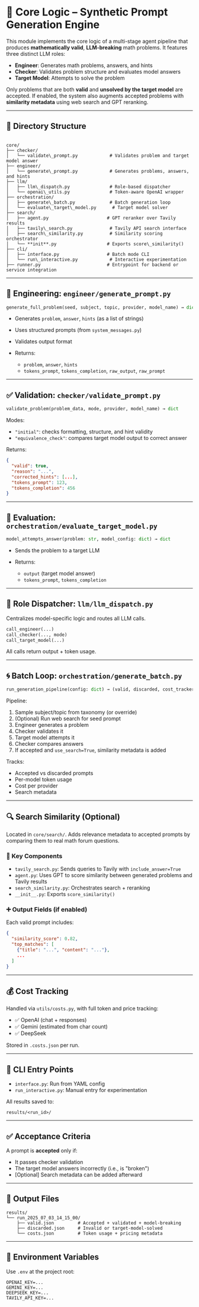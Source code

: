 # 🧠 Core Logic – Synthetic Prompt Generation Engine

This module implements the core logic of a multi-stage agent pipeline that produces **mathematically valid**, **LLM-breaking** math problems. It features three distinct LLM roles:

- **Engineer**: Generates math problems, answers, and hints
- **Checker**: Validates problem structure and evaluates model answers
- **Target Model**: Attempts to solve the problem

Only problems that are both **valid** and **unsolved by the target model** are accepted. If enabled, the system also augments accepted problems with **similarity metadata** using web search and GPT reranking.

---

## 📁 Directory Structure

```

core/
├── checker/
│   └── validate\_prompt.py            # Validates problem and target model answer
├── engineer/
│   └── generate\_prompt.py            # Generates problems, answers, and hints
├── llm/
│   ├── llm\_dispatch.py               # Role-based dispatcher
│   └── openai\_utils.py               # Token-aware OpenAI wrapper
├── orchestration/
│   ├── generate\_batch.py             # Batch generation loop
│   └── evaluate\_target\_model.py      # Target model solver
├── search/
│   ├── agent.py                      # GPT reranker over Tavily results
│   ├── tavily\_search.py              # Tavily API search interface
│   ├── search\_similarity.py          # Similarity scoring orchestrator
│   └── **init**.py                   # Exports score\_similarity()
├── cli/
│   ├── interface.py                  # Batch mode CLI
│   └── run\_interactive.py            # Interactive experimentation
├── runner.py                         # Entrypoint for backend or service integration

````

---

## 🧠 Engineering: `engineer/generate_prompt.py`

```python
generate_full_problem(seed, subject, topic, provider, model_name) → dict
````

* Generates `problem`, `answer`, `hints` (as a list of strings)
* Uses structured prompts (from `system_messages.py`)
* Validates output format
* Returns:

  * `problem`, `answer`, `hints`
  * `tokens_prompt`, `tokens_completion`, `raw_output`, `raw_prompt`

---

## ✅ Validation: `checker/validate_prompt.py`

```python
validate_problem(problem_data, mode, provider, model_name) → dict
```

Modes:

* `"initial"`: checks formatting, structure, and hint validity
* `"equivalence_check"`: compares target model output to correct answer

Returns:

```json
{
  "valid": true,
  "reason": "...",
  "corrected_hints": [...],
  "tokens_prompt": 123,
  "tokens_completion": 456
}
```

---

## 🤖 Evaluation: `orchestration/evaluate_target_model.py`

```python
model_attempts_answer(problem: str, model_config: dict) → dict
```

* Sends the problem to a target LLM
* Returns:

  * `output` (target model answer)
  * `tokens_prompt`, `tokens_completion`

---

## 🔀 Role Dispatcher: `llm/llm_dispatch.py`

Centralizes model-specific logic and routes all LLM calls.

```python
call_engineer(...)
call_checker(..., mode)
call_target_model(...)
```

All calls return output + token usage.

---

## 🌀 Batch Loop: `orchestration/generate_batch.py`

```python
run_generation_pipeline(config: dict) → (valid, discarded, cost_tracker)
```

Pipeline:

1. Sample subject/topic from taxonomy (or override)
2. (Optional) Run web search for seed prompt
3. Engineer generates a problem
4. Checker validates it
5. Target model attempts it
6. Checker compares answers
7. If accepted and `use_search=True`, similarity metadata is added

Tracks:

* Accepted vs discarded prompts
* Per-model token usage
* Cost per provider
* Search metadata

---

## 🔍 Search Similarity (Optional)

Located in `core/search/`. Adds relevance metadata to accepted prompts by comparing them to real math forum questions.

### 🔧 Key Components

* `tavily_search.py`: Sends queries to Tavily with `include_answer=True`
* `agent.py`: Uses GPT to score similarity between generated problems and Tavily results
* `search_similarity.py`: Orchestrates search + reranking
* `__init__.py`: Exports `score_similarity()`

### ➕ Output Fields (if enabled)

Each valid prompt includes:

```json
{
  "similarity_score": 0.82,
  "top_matches": [
    {"title": "...", "content": "..."},
    ...
  ]
}
```

---

## 💰 Cost Tracking

Handled via `utils/costs.py`, with full token and price tracking:

* ✅ OpenAI (chat + responses)
* ✅ Gemini (estimated from char count)
* ✅ DeepSeek

Stored in `.costs.json` per run.

---

## 🧪 CLI Entry Points

* `interface.py`: Run from YAML config
* `run_interactive.py`: Manual entry for experimentation

All results saved to:

```
results/<run_id>/
```

---

## ✅ Acceptance Criteria

A prompt is **accepted** only if:

* It passes checker validation
* The target model answers incorrectly (i.e., is "broken")
* \[Optional] Search metadata can be added afterward

---

## 📂 Output Files

```
results/
└── run_2025_07_03_14_15_00/
    ├── valid.json         # Accepted + validated + model-breaking
    ├── discarded.json     # Invalid or target-model-solved
    └── costs.json         # Token usage + pricing metadata
```

---

## 🔐 Environment Variables

Use `.env` at the project root:

```dotenv
OPENAI_KEY=...
GEMINI_KEY=...
DEEPSEEK_KEY=...
TAVILY_API_KEY=...
```

```